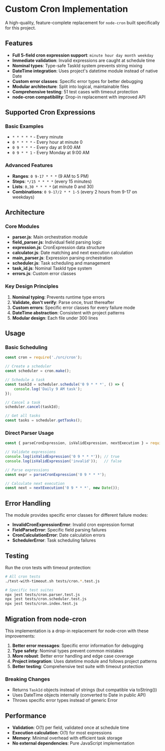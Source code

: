 # Custom Cron Implementation

A high-quality, feature-complete replacement for `node-cron` built specifically for this project.

## Features

- **Full 5-field cron expression support**: `minute hour day month weekday`
- **Immediate validation**: Invalid expressions are caught at schedule time
- **Nominal types**: Type-safe TaskId system prevents string mixing
- **DateTime integration**: Uses project's datetime module instead of native Date
- **Custom error classes**: Specific error types for better debugging
- **Modular architecture**: Split into logical, maintainable files
- **Comprehensive testing**: 51 test cases with timeout protection
- **node-cron compatibility**: Drop-in replacement with improved API

## Supported Cron Expressions

### Basic Examples
- `* * * * *` - Every minute
- `0 * * * *` - Every hour at minute 0
- `0 9 * * *` - Every day at 9:00 AM
- `0 9 * * 1` - Every Monday at 9:00 AM

### Advanced Features
- **Ranges**: `0 9-17 * * *` (9 AM to 5 PM)
- **Steps**: `*/15 * * * *` (every 15 minutes)
- **Lists**: `0,30 * * * *` (at minute 0 and 30)
- **Combinations**: `0 9-17/2 * * 1-5` (every 2 hours from 9-17 on weekdays)

## Architecture

### Core Modules
- **parser.js**: Main orchestration module
- **field_parser.js**: Individual field parsing logic
- **expression.js**: CronExpression data structure
- **calculator.js**: Date matching and next execution calculation
- **main_parser.js**: Expression parsing orchestration
- **scheduler.js**: Task scheduling and management
- **task_id.js**: Nominal TaskId type system
- **errors.js**: Custom error classes

### Key Design Principles
1. **Nominal typing**: Prevents runtime type errors
2. **Validate, don't verify**: Parse once, trust thereafter
3. **Custom errors**: Specific error classes for every failure mode
4. **DateTime abstraction**: Consistent with project patterns
5. **Modular design**: Each file under 300 lines

## Usage

### Basic Scheduling
```javascript
const cron = require('./src/cron');

// Create a scheduler
const scheduler = cron.make();

// Schedule a task
const taskId = scheduler.schedule('0 9 * * *', () => {
    console.log('Daily 9 AM task');
});

// Cancel a task
scheduler.cancel(taskId);

// Get all tasks
const tasks = scheduler.getTasks();
```

### Direct Parser Usage
```javascript
const { parseCronExpression, isValidExpression, nextExecution } = require('./src/cron');

// Validate expressions
console.log(isValidExpression('0 9 * * *')); // true
console.log(isValidExpression('invalid'));   // false

// Parse expressions
const expr = parseCronExpression('0 9 * * *');

// Calculate next execution
const next = nextExecution('0 9 * * *', new Date());
```

## Error Handling

The module provides specific error classes for different failure modes:

- **InvalidCronExpressionError**: Invalid cron expression format
- **FieldParseError**: Specific field parsing failures
- **CronCalculationError**: Date calculation errors
- **SchedulerError**: Task scheduling failures

## Testing

Run the cron tests with timeout protection:

```bash
# All cron tests
./test-with-timeout.sh tests/cron.*.test.js

# Specific test suites
npx jest tests/cron.parser.test.js
npx jest tests/cron.scheduler.test.js
npx jest tests/cron.index.test.js
```

## Migration from node-cron

This implementation is a drop-in replacement for node-cron with these improvements:

1. **Better error messages**: Specific error information for debugging
2. **Type safety**: Nominal types prevent common mistakes
3. **More robust**: Better error handling and edge case coverage
4. **Project integration**: Uses datetime module and follows project patterns
5. **Better testing**: Comprehensive test suite with timeout protection

### Breaking Changes
- Returns `TaskId` objects instead of strings (but compatible via toString())
- Uses DateTime objects internally (converted to Date in public API)
- Throws specific error types instead of generic Error

## Performance

- **Validation**: O(1) per field, validated once at schedule time
- **Execution calculation**: O(1) for most expressions
- **Memory**: Minimal overhead with efficient task storage
- **No external dependencies**: Pure JavaScript implementation
